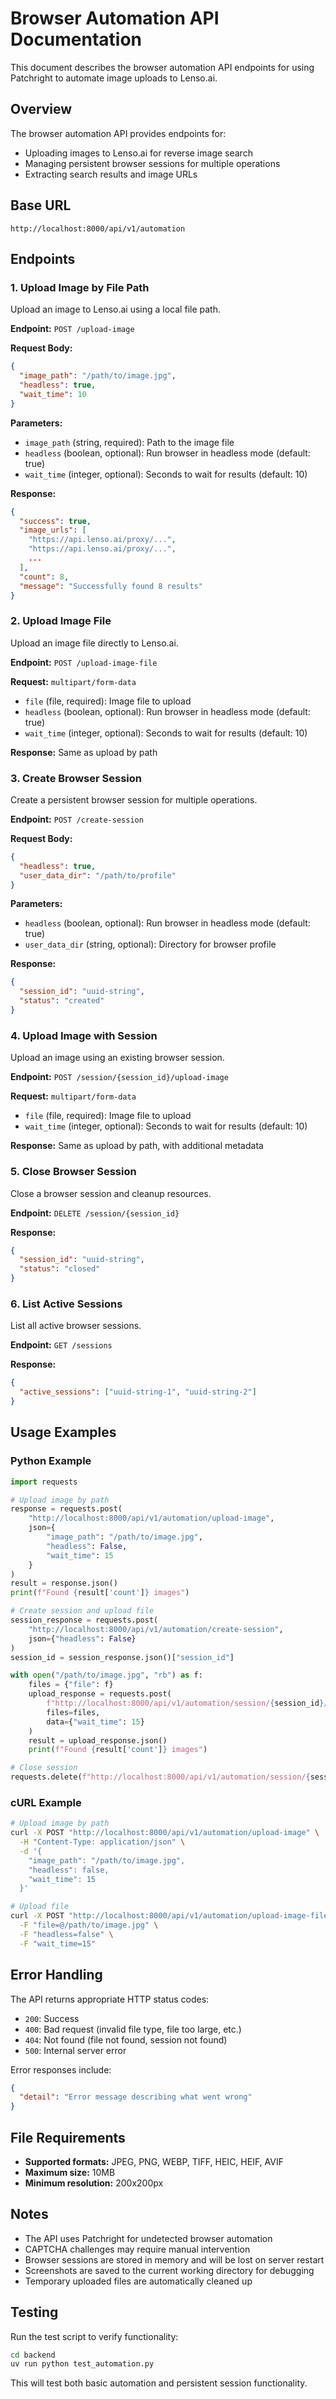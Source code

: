 # Browser Automation API Documentation

This document describes the browser automation API endpoints for using Patchright to automate image uploads to Lenso.ai.

## Overview

The browser automation API provides endpoints for:
- Uploading images to Lenso.ai for reverse image search
- Managing persistent browser sessions for multiple operations
- Extracting search results and image URLs

## Base URL

```
http://localhost:8000/api/v1/automation
```

## Endpoints

### 1. Upload Image by File Path

Upload an image to Lenso.ai using a local file path.

**Endpoint:** `POST /upload-image`

**Request Body:**
```json
{
  "image_path": "/path/to/image.jpg",
  "headless": true,
  "wait_time": 10
}
```

**Parameters:**
- `image_path` (string, required): Path to the image file
- `headless` (boolean, optional): Run browser in headless mode (default: true)
- `wait_time` (integer, optional): Seconds to wait for results (default: 10)

**Response:**
```json
{
  "success": true,
  "image_urls": [
    "https://api.lenso.ai/proxy/...",
    "https://api.lenso.ai/proxy/...",
    ...
  ],
  "count": 8,
  "message": "Successfully found 8 results"
}
```

### 2. Upload Image File

Upload an image file directly to Lenso.ai.

**Endpoint:** `POST /upload-image-file`

**Request:** `multipart/form-data`
- `file` (file, required): Image file to upload
- `headless` (boolean, optional): Run browser in headless mode (default: true)
- `wait_time` (integer, optional): Seconds to wait for results (default: 10)

**Response:** Same as upload by path

### 3. Create Browser Session

Create a persistent browser session for multiple operations.

**Endpoint:** `POST /create-session`

**Request Body:**
```json
{
  "headless": true,
  "user_data_dir": "/path/to/profile"
}
```

**Parameters:**
- `headless` (boolean, optional): Run browser in headless mode (default: true)
- `user_data_dir` (string, optional): Directory for browser profile

**Response:**
```json
{
  "session_id": "uuid-string",
  "status": "created"
}
```

### 4. Upload Image with Session

Upload an image using an existing browser session.

**Endpoint:** `POST /session/{session_id}/upload-image`

**Request:** `multipart/form-data`
- `file` (file, required): Image file to upload
- `wait_time` (integer, optional): Seconds to wait for results (default: 10)

**Response:** Same as upload by path, with additional metadata

### 5. Close Browser Session

Close a browser session and cleanup resources.

**Endpoint:** `DELETE /session/{session_id}`

**Response:**
```json
{
  "session_id": "uuid-string",
  "status": "closed"
}
```

### 6. List Active Sessions

List all active browser sessions.

**Endpoint:** `GET /sessions`

**Response:**
```json
{
  "active_sessions": ["uuid-string-1", "uuid-string-2"]
}
```

## Usage Examples

### Python Example

```python
import requests

# Upload image by path
response = requests.post(
    "http://localhost:8000/api/v1/automation/upload-image",
    json={
        "image_path": "/path/to/image.jpg",
        "headless": False,
        "wait_time": 15
    }
)
result = response.json()
print(f"Found {result['count']} images")

# Create session and upload file
session_response = requests.post(
    "http://localhost:8000/api/v1/automation/create-session",
    json={"headless": False}
)
session_id = session_response.json()["session_id"]

with open("/path/to/image.jpg", "rb") as f:
    files = {"file": f}
    upload_response = requests.post(
        f"http://localhost:8000/api/v1/automation/session/{session_id}/upload-image",
        files=files,
        data={"wait_time": 15}
    )
    result = upload_response.json()
    print(f"Found {result['count']} images")

# Close session
requests.delete(f"http://localhost:8000/api/v1/automation/session/{session_id}")
```

### cURL Example

```bash
# Upload image by path
curl -X POST "http://localhost:8000/api/v1/automation/upload-image" \
  -H "Content-Type: application/json" \
  -d '{
    "image_path": "/path/to/image.jpg",
    "headless": false,
    "wait_time": 15
  }'

# Upload file
curl -X POST "http://localhost:8000/api/v1/automation/upload-image-file" \
  -F "file=@/path/to/image.jpg" \
  -F "headless=false" \
  -F "wait_time=15"
```

## Error Handling

The API returns appropriate HTTP status codes:

- `200`: Success
- `400`: Bad request (invalid file type, file too large, etc.)
- `404`: Not found (file not found, session not found)
- `500`: Internal server error

Error responses include:
```json
{
  "detail": "Error message describing what went wrong"
}
```

## File Requirements

- **Supported formats:** JPEG, PNG, WEBP, TIFF, HEIC, HEIF, AVIF
- **Maximum size:** 10MB
- **Minimum resolution:** 200x200px

## Notes

- The API uses Patchright for undetected browser automation
- CAPTCHA challenges may require manual intervention
- Browser sessions are stored in memory and will be lost on server restart
- Screenshots are saved to the current working directory for debugging
- Temporary uploaded files are automatically cleaned up

## Testing

Run the test script to verify functionality:

```bash
cd backend
uv run python test_automation.py
```

This will test both basic automation and persistent session functionality.